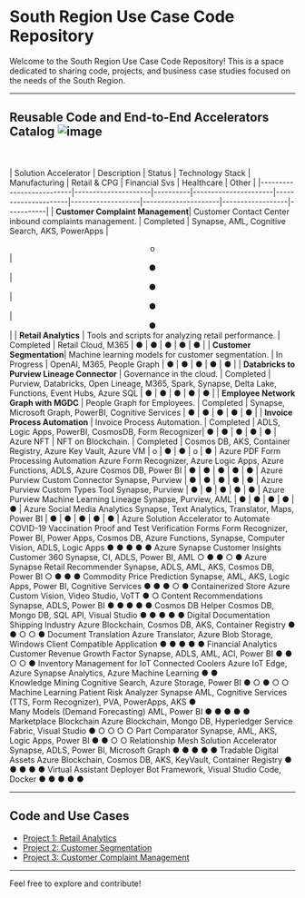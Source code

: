 

# South Region Use Case Code Repository

Welcome to the South Region Use Case Code Repository! This is a space dedicated to sharing code, projects, and business case studies focused on the needs of the South Region.



---
## Reusable Code and End-to-End Accelerators Catalog ![image](https://github.com/user-attachments/assets/ef566fb1-a9d1-4ef0-b011-a00f8fd08815)
<br></br>
|  Solution Accelerator    |  Description        |  Status  |  Technology Stack    |  Manufacturing      |  Retail & CPG     |  Financial Svs      |  Healthcare      |  Other    |
|--------------------------|---------------------|----------|----------------------|---------------------|-------------------|---------------------|------------------|-----------|
| **Customer Complaint Management**|	Customer Contact Center inbound complaints management. | Completed | Synapse, AML, Cognitive Search, AKS, PowerApps | <div style="text-align: center;">o</div> |<div style="text-align: center;"> ● </div>|<div style="text-align: center;">●</div>|<div style="text-align: center;">●</div>|<div style="text-align: center;">●</div>|
| **Retail Analytics**     | Tools and scripts for analyzing retail performance. | Completed | Retail Cloud, M365 |	●	| ● |	● |	● |	● |
| **Customer Segmentation**| Machine learning models for customer segmentation. | In Progress | OpenAI, M365, People Graph |	●	| ● |	● |	● |	● |
| **Databricks to Purview Lineage Connector** | Governance in the cloud. | Completed | Purview, Databricks, Open Lineage, M365, Spark, Synapse, Delta Lake, Functions, Event Hubs, Azure SQL |	●	| ● |	● |	● |	● |
| **Employee Network Graph with MGDC** | People Graph for Employees. | Completed | Synapse, Microsoft Graph, PowerBI, Cognitive Services	|	●	| ● |	● |	● |	● |
| **Invoice Process Automation** | Invoice Process Automation. | Completed | ADLS, Logic Apps, PowerBI, CosmosDB, Form Recognizer|	●	| ● |	● |	● |	● |
Azure NFT	| NFT on Blockchain. | Completed | Cosmos DB, AKS, Container Registry, Azure Key Vault, Azure VM	|	o	| ● |	● |	o |	● |
Azure PDF Form Processing Automation	Azure Form Recognizer, Azure Logic Apps, Azure Functions, ADLS, Azure Cosmos DB, Power BI	|	●	| ● |	● |	● |	● |
Azure Purview Custom Connector	Synapse, Purview	|	●	| ● |	● |	● |	● |
Azure Purview Custom Types Tool	Synapse, Purview	|	●	| ● |	● |	● |	● |
Azure Purview Machine Learning Lineage	Synapse, Purview, AML |	●	| ● |	● |	● |	● |
Azure Social Media Analytics	Synapse, Text Analytics, Translator, Maps, Power BI	|	●	| ● |	● |	● |	● |
Azure Solution Accelerator to Automate COVID-19 Vaccination Proof and Test Verification Forms	Form Recognizer, Power BI, Power Apps, Cosmos DB, Azure Functions, Synapse, Computer Vision, ADLS, Logic Apps	●	●	●	●	●
Azure Synapse Customer Insights Customer 360	Synapse, CI, ADLS, Power BI, AML	○	●	●	○	●
Azure Synapse Retail Recommender	Synapse, ADLS, AML, AKS, Cosmos DB, Power BI	○	●	●		●
Commodity Price Prediction	Synapse, AML, AKS, Logic Apps, Power BI, Cognitive Services	●	●	●	○	●
Containerized Store	Azure Custom Vision, Video Studio, VoTT		●			○
Content Recommendations	Synapse, ADLS, Power BI	●	●	●	●	●
Cosmos DB Helper	Cosmos DB, Mongo DB, SQL API, Visual Studio	●	●	●	●	●
Digital Documentation Shipping Industry	Azure Blockchain, Cosmos DB, AKS, Container Registry	●	●	○	○	●
Document Translation	Azure Translator, Azure Blob Storage, Windows Client Compatible Application	●	●	●	●	●
Financial Analytics Customer Revenue Growth Factor	Synapse, ADLS, AML, ACI, Power BI	●	●	○	○	●
Inventory Management for IoT Connected Coolers	Azure IoT Edge, Azure Synapse Analytics, Azure Machine Learning	●	●			
Knowledge Mining	Cognitive Search, Azure Storage, Power BI	●	○	●	○	○
Machine Learning Patient Risk Analyzer	Synapse AML, Cognitive Services (TTS, Form Recognizer), PVA, PowerApps, AKS				●	
Many Models (Demand Forecasting)	AML, Power BI	●	●	●	●	●
Marketplace Blockchain	Azure Blockchain, Mongo DB, Hyperledger Service Fabric, Visual Studio	●	○	○	○	○
Part Comparator	Synapse, AML, AKS, Logic Apps, Power BI	●	●		○	○
Relationship Mesh Solution Accelerator	Synapse, ADLS, Power BI, Microsoft Graph	●	●	●	●	●
Tradable Digital Assets	Azure Blockchain, Cosmos DB, AKS, KeyVault, Container Registry	●	●	●	●	●
Virtual Assistant Deployer	Bot Framework, Visual Studio Code, Docker	●	●	●	●	●


---

## Code and Use Cases

- [Project 1: Retail Analytics](projects/retail-analytics)
- [Project 2: Customer Segmentation](projects/customer-segmentation)
- [Project 3: Customer Complaint Management](https://aka.ms/CustomerComplaintManagement_SolutionAccelerator)
  
---
Feel free to explore and contribute!

